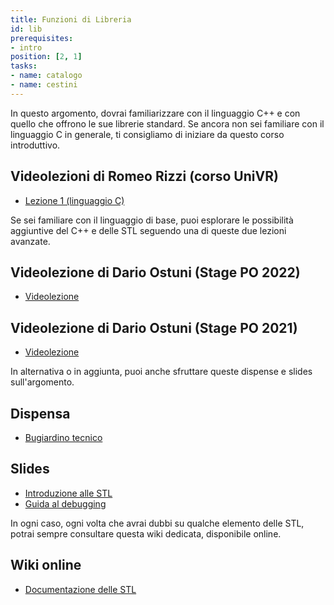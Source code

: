 ```yaml
---
title: Funzioni di Libreria
id: lib
prerequisites:
- intro
position: [2, 1]
tasks:
- name: catalogo
- name: cestini
---
```

In questo argomento, dovrai familiarizzare con il linguaggio C++ e con quello che offrono le sue librerie standard. Se ancora non sei familiare con il linguaggio C in generale, ti consigliamo di iniziare da questo corso introduttivo.

## Videolezioni di Romeo Rizzi (corso UniVR)

- [Lezione 1 (linguaggio C)](https://youtu.be/QW7A7efKzoY)

Se sei familiare con il linguaggio di base, puoi esplorare le possibilità aggiuntive del C++ e delle STL seguendo una di queste due lezioni avanzate.

## Videolezione di Dario Ostuni (Stage PO 2022)

- [Videolezione](https://youtu.be/tfpESGWEShQ)

## Videolezione di Dario Ostuni (Stage PO 2021)

- [Videolezione](https://youtu.be/LMJ4Vn68jpY)

In alternativa o in aggiunta, puoi anche sfruttare queste dispense e slides sull'argomento.

## Dispensa

- [Bugiardino tecnico](https://wiki.olinfo.it/2021/bugiardino_tecnico.pdf)

## Slides

- [Introduzione alle STL](https://wiki.olinfo.it/2022/stl.pdf)
- [Guida al debugging](https://wiki.olinfo.it/2021/guida_al_debugging.pdf)

In ogni caso, ogni volta che avrai dubbi su qualche elemento delle STL, potrai sempre consultare questa wiki dedicata, disponibile online.

## Wiki online

- [Documentazione delle STL](https://en.cppreference.com/)
